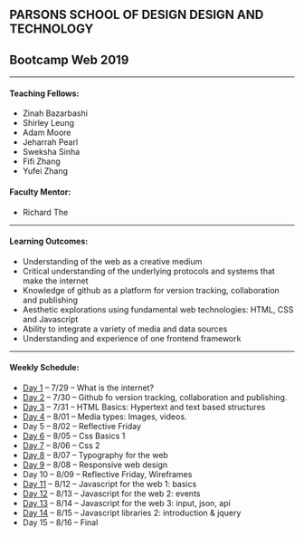 ## PARSONS SCHOOL OF DESIGN DESIGN AND TECHNOLOGY
## Bootcamp Web 2019

---
#### Teaching Fellows:
* Zinah Bazarbashi
* Shirley Leung
* Adam Moore
* Jeharrah Pearl
* Sweksha Sinha
* Fifi Zhang
* Yufei Zhang

#### Faculty Mentor:
* Richard The

---
#### Learning Outcomes:
* Understanding of the web as a creative medium
* Critical understanding of the underlying protocols and systems that make the internet
* Knowledge of github as a platform for version tracking, collaboration and publishing
* Aesthetic explorations using fundamental web technologies: HTML, CSS and Javascript
* Ability to integrate a variety of media and data sources
* Understanding and experience of one frontend framework
---

#### Weekly Schedule:
* [Day 1](Day_01) – 7/29 – What is the internet?
* [Day 2](Day_02) – 7/30 – Github fo version tracking, collaboration and publishing.
* [Day 3](Day_03) – 7/31 – HTML Basics: Hypertext and text based structures
* [Day 4](Day_04) – 8/01 – Media types: Images, videos.
* Day 5 – 8/02 – Reflective Friday
* [Day 6](Day_06) – 8/05 – Css Basics 1
* [Day 7](Day_07) – 8/06 – Css 2
* [Day 8](Day_08) – 8/07 – Typography for the web
* [Day 9](Day_09) – 8/08 – Responsive web design
* Day 10 – 8/09 – Reflective Friday, Wireframes
* [Day 11](Day_11) – 8/12 – Javascript for the web 1: basics
* [Day 12](Day_12) – 8/13 – Javascript for the web 2: events
* [Day 13](Day_13) – 8/14 – Javascript for the web 3: input, json, api
* [Day 14](Day_14) – 8/15 – Javascript libraries 2: introduction & jquery
* Day 15 – 8/16 – Final
